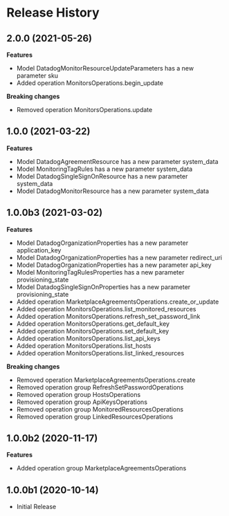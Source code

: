 # Release History

## 2.0.0 (2021-05-26)

**Features**

  - Model DatadogMonitorResourceUpdateParameters has a new parameter sku
  - Added operation MonitorsOperations.begin_update

**Breaking changes**

  - Removed operation MonitorsOperations.update

## 1.0.0 (2021-03-22)

**Features**

  - Model DatadogAgreementResource has a new parameter system_data
  - Model MonitoringTagRules has a new parameter system_data
  - Model DatadogSingleSignOnResource has a new parameter system_data
  - Model DatadogMonitorResource has a new parameter system_data

## 1.0.0b3 (2021-03-02)

**Features**

  - Model DatadogOrganizationProperties has a new parameter application_key
  - Model DatadogOrganizationProperties has a new parameter redirect_uri
  - Model DatadogOrganizationProperties has a new parameter api_key
  - Model MonitoringTagRulesProperties has a new parameter provisioning_state
  - Model DatadogSingleSignOnProperties has a new parameter provisioning_state
  - Added operation MarketplaceAgreementsOperations.create_or_update
  - Added operation MonitorsOperations.list_monitored_resources
  - Added operation MonitorsOperations.refresh_set_password_link
  - Added operation MonitorsOperations.get_default_key
  - Added operation MonitorsOperations.set_default_key
  - Added operation MonitorsOperations.list_api_keys
  - Added operation MonitorsOperations.list_hosts
  - Added operation MonitorsOperations.list_linked_resources

**Breaking changes**

  - Removed operation MarketplaceAgreementsOperations.create
  - Removed operation group RefreshSetPasswordOperations
  - Removed operation group HostsOperations
  - Removed operation group ApiKeysOperations
  - Removed operation group MonitoredResourcesOperations
  - Removed operation group LinkedResourcesOperations

## 1.0.0b2 (2020-11-17)

**Features**

  - Added operation group MarketplaceAgreementsOperations

## 1.0.0b1 (2020-10-14)

* Initial Release
